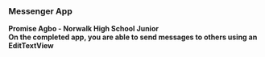 ### Messenger App<br>
<b> Promise Agbo - Norwalk High School Junior<br>
<b>On the completed app, you are able to send messages to others using an EditTextView<br>
